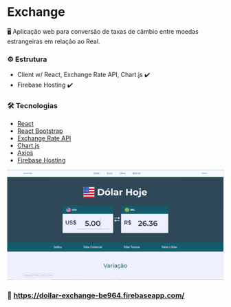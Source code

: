 # Exchange

<p> 🖥 Aplicação web para conversão de taxas de câmbio entre moedas estrangeiras em relação ao Real. </p>

### ⚙️ Estrutura

- Client w/ React, Exchange Rate API, Chart.js ✔️
- Firebase Hosting ✔️
 
### 🛠 Tecnologias
- [React](https://pt-br.reactjs.org/)
- [React Bootstrap](https://react-bootstrap.github.io/)
- [Exchange Rate API](https://exchangeratesapi.io/)
- [Chart.js](https://www.chartjs.org/)
- [Axios](https://axios-http.com/)
- [Firebase Hosting](https://firebase.google.com/docs/hosting)

![Exchange Demo](demo/exchangedemo.JPG)

### 🚀  https://dollar-exchange-be964.firebaseapp.com/

